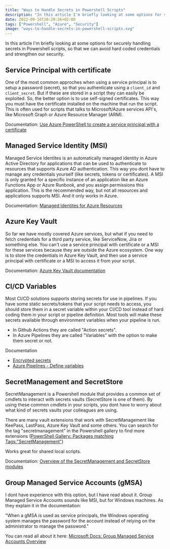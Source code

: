```yaml
---
title: "Ways to Handle Secrets in Powershell Scripts"
description: "In this article I'm briefly looking at some options for securely handling secrets in Powershell scripts, so that we can avoid hard coded credentials and strengthen our security"
date: 2022-09-16T20:29:26+02:00
tags: ["Powershell", "Azure", "Security"]
image: "ways-to-handle-secrets-in-powershell-scripts.svg"
---
```


In this article I'm briefly looking at some options for securely handling secrets in Powershell scripts, so that we can avoid hard coded credentials and strengthen our security.

## Service Principal with certificate

One of the most common approches when using a service principal is to setup a password (secret), so that you authenticate using a `client_id` and `client_secret`. But if these are stored in a script they can easily be exploited. So, the better option is to use self-signed certificates. This way you must have the certificate installed on the machine that run the script. This is often used for scripts that talks to Microsoft/Azure services API's, like Microsoft Graph or Azure Resource Manager (ARM).

Documentation: [Use Azure PowerShell to create a service principal with a certificate](https://docs.microsoft.com/en-us/azure/active-directory/develop/howto-authenticate-service-principal-powershell)

## Managed Service Identity (MSI)

Managed Service Identites is an automatically managed identity in Azure Active Directory for applications that can be used to authenticate to resources that supports Azure AD authentication. This way you dont have to manage any credentials yourself (like secrets, tokens or certificates). A MSI is only granted for a specific instance of an application like an Azure Functions App or Azure Runbook, and you assign permissions this application. This is the recommended way, but not all resources and applications supports MSI. And it only works in Azure.

Documentation: [Managed Identites for Azure Resources](https://docs.microsoft.com/en-us/azure/active-directory/managed-identities-azure-resources/overview)

## Azure Key Vault

So far we have mostly covered Azure services, but what if you need to fetch credentials for a third party service, like ServiceNow, Jira or something else. You can't use a service principal with certificate or a MSI for these services because they are outside the Azure ecosystem. One way is to store the credentials in Azure Key Vault, and then use a service principal with certificate or a MSI to access it from your script.

Documentation: [Azure Key Vault documentation](https://docs.microsoft.com/en-us/azure/key-vault/)

## CI/CD Variables

Most CI/CD solutions supports storing secrets for use in pipelines. If you have some static secrets/tokens that your script needs to access, you should store them in a secret variable within your CI/CD tool instead of hard coding them in your script or pipeline definition. Most tools will make these secrets available through environment variables when your pipeline is run.

- In Github Actions they are called "Action secrets".
- In Azure Pipelines they are called "Variables" with the option to make them secret or not.

Documentation

- [Encrypted secrets](https://docs.github.com/en/actions/security-guides/encrypted-secrets)
- [Azure Pipelines - Define variables](https://docs.microsoft.com/en-us/azure/devops/pipelines/process/variables?view=azure-devops&tabs=yaml%2Cbatch)

## SecretManagement and SecretStore

SecretManagement is a Powershell module that provides a common set of cmdlets to interact with secrets vaults (SecretStore is one of them). By using these common cmdlets in your scripts, you dont have to worry about what kind of secrets vaults your colleagues are using.

There are many vault extensions that work with SecretManagement like KeePass, LastPass, Azure Key Vault and some others. You can search for the tag "secretmanagement" in the Powershell gallery to find more extensions ([PowerShell Gallery: Packages matching Tags:"SecretManagement"](https://www.powershellgallery.com/packages?q=Tags%3A%22SecretManagement%22))

Works great for shared local scripts.

Documentation: [Overview of the SecretManagement and SecretStore modules](https://docs.microsoft.com/en-us/powershell/utility-modules/secretmanagement/overview?view=ps-modules)

## Group Managed Service Accounts (gMSA)

I dont have experience with this option, but I have read about it. Group Managed Service Accounts sounds like MSI, but for Windows machines. As they explain it in the documentation:

"When a gMSA is used as service principals, the Windows operating system manages the password for the account instead of relying on the administrator to manage the password."

You can read all about it here: [Microsoft Docs: Group Managed Service Accounts Overview](https://docs.microsoft.com/en-us/windows-server/security/group-managed-service-accounts/group-managed-service-accounts-overview)
